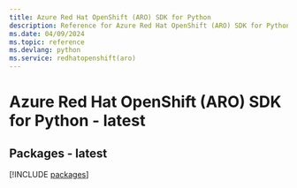```yaml
---
title: Azure Red Hat OpenShift (ARO) SDK for Python
description: Reference for Azure Red Hat OpenShift (ARO) SDK for Python
ms.date: 04/09/2024
ms.topic: reference
ms.devlang: python
ms.service: redhatopenshift(aro)
---
```

# Azure Red Hat OpenShift (ARO) SDK for Python - latest
## Packages - latest
[!INCLUDE [packages](red-hat-openshift-(aro)-index.md)]